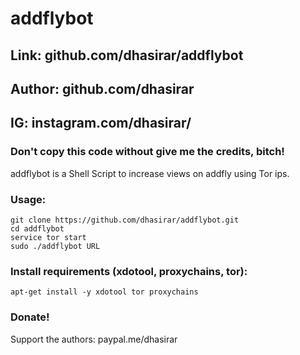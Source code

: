 # addflybot
## Link: github.com/dhasirar/addflybot
## Author: github.com/dhasirar
## IG: instagram.com/dhasirar/
### Don't copy this code without give me the credits, bitch! 
addflybot is a Shell Script to increase views on addfly using Tor ips.

### Usage:
```
git clone https://github.com/dhasirar/addflybot.git
cd addflybot
service tor start
sudo ./addflybot URL
```

### Install requirements (xdotool, proxychains, tor):

```
apt-get install -y xdotool tor proxychains 
```


### Donate!
Support the authors:
paypal.me/dhasirar
